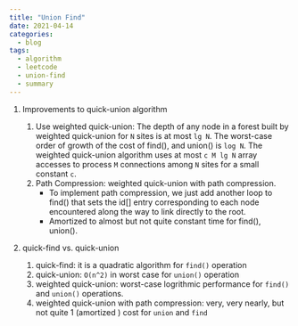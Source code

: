 ```yaml
---
title: "Union Find"
date: 2021-04-14
categories:
  - blog
tags:
  - algorithm
  - leetcode
  - union-find
  - summary
---
```


1. Improvements to quick-union algorithm
    1. Use weighted quick-union: The depth of any node in a forest built by weighted quick-union for `N` sites is at most `lg N`. The worst-case order of growth of the cost of find(), and union() is `log N`. The weighted quick-union algorithm uses at most `c M lg N` array accesses to process `M` connections among `N` sites for a small constant `c`.
    2. Path Compression: weighted quick-union with path compression.
        * To implement path compression, we just add another loop to find() that sets the id[] entry corresponding to each node encountered along the way to link directly to the root.
        * Amortized to almost but not quite constant time for find(), union().

2. quick-find vs. quick-union
    1. quick-find: it is a quadratic algorithm for `find()` operation
    2. quick-union: `O(n^2)` in worst case for `union()` operation
    3. weighted quick-union: worst-case logrithmic performance for `find()` and `union()` operations. 
    4. weighted quick-union with path compression: very, very nearly, but not quite 1 (amortized ) cost for `union` and `find`
